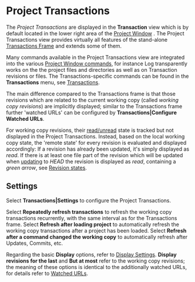 # Project Transactions

The *Project Transactions* are displayed in the **Transaction** view
which is by default located in the lower right area of the [Project Window](Project-Window.md#ProjectWindow-project-window) . The
Project Transactions view provides virtually all features of the
stand-alone [Transactions Frame](Transactions-Frame.md#TransactionsFrame-transactions-frame)
and extends some of them.

Many commands available in the Project Transactions view are integrated
into the various [Project Window commands](Project-Window.md#ProjectWindow-project-window), for
instance Log transparently works on the the project files and
directories as well as on Transaction revisions or files. The
Transactions-specific commands can be found in the **Transactions**
menu, see
[Transactions](Menus.md#transactions).

The main difference compared to the Transactions frame is that those
revisions which are related to the current working copy (called *working
copy revisions*) are implicitly displayed; similar to the Transactions
frame further 'watched URLs' can be configured by
**Transactions\|Configure Watched URLs**.

For working copy revisions, their
[read/unread](Transactions-Frame.md#readunread-revisions)
state is tracked but not displayed in the Project Transactions. Instead,
based on the local working copy state, the 'remote state' for every
revision is evaluated and displayed accordingly: If a revision has
already been updated, it's simply displayed as *read*. If there is at
least one file part of the revision which will be updated when
[updating](Update.md#Update-commands.update) to *HEAD* the
revision is displayed as *read*, containing a *green arrow*, see
[Revision states](Transactions-Frame.md#revision-states).

## Settings

Select **Transactions\|Settings** to configure the Project Transactions.

Select **Repeatedly refresh transactions** to refresh the working copy
transactions recurrently, with the same interval as for the Transactions
frame. Select **Refresh after loading project** to automatically refresh
the working copy transactions after a project has been loaded. Select
**Refresh after a command changed the working copy** to automatically
refresh after Updates, Commits, etc.

Regarding the basic **Display** options, refer to [Display Settings](Transactions-Frame.md#display-settings).
**Display revisions for the last** and **But at most** refer to the
working copy revisions; the meaning of these options is identical to the
additionally watched URLs, for details refer to [Watched URLs](Transactions-Frame.md#watched-urls).
